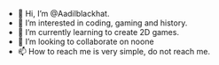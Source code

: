 - 👋 Hi, I’m @Aadilblackhat.
- 👀 I’m interested in coding, gaming and history.
- 🌱 I’m currently learning to create 2D games.
- 💞️ I’m looking to collaborate on noone
- 📫 How to reach me is very simple, do not reach me.

<!---
Aadilblackhat/Aadilblackhat is a ✨ special ✨ repository because its `README.md` (this file) appears on your GitHub profile.
You can click the Preview link to take a look at your changes.
--->
